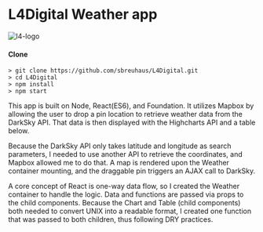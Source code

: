 L4Digital Weather app
=====================
![l4-logo](https://cloud.githubusercontent.com/assets/3068088/19945435/8800fb2c-a116-11e6-913f-162c2880ed4d.png)

#### Clone

```
> git clone https://github.com/sbreuhaus/L4Digital.git
> cd L4Digital
> npm install
> npm start
```


This app is built on Node, React(ES6), and Foundation.  It utilizes Mapbox by allowing the user to drop a pin location to retrieve weather data from the DarkSky API. That data is then displayed with the Highcharts API and a table below.

Because the DarkSky API only takes latitude and longitude as search parameters, I needed to use another API to retrieve the coordinates, and Mapbox allowed me to do that.  A map is rendered upon the Weather container mounting, and the draggable pin triggers an AJAX call to DarkSky.  

A core concept of React is one-way data flow, so I created the Weather container to handle the logic.  Data and functions are passed via props to the child components.  Because the Chart and Table (child components) both needed to convert UNIX into a readable format, I created one function that was passed to both children, thus following DRY practices.
